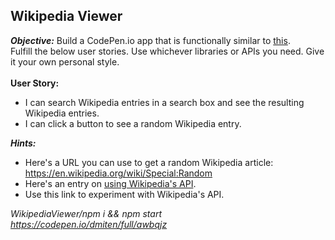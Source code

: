 ## Wikipedia Viewer

**_Objective:_** Build a CodePen.io app that is functionally similar to [this](https://codepen.io/FreeCodeCamp/full/wGqEga/).<br>
Fulfill the below user stories. Use whichever libraries or APIs you need. Give it your own personal style.<br>
<br>
**User Story:**
- I can search Wikipedia entries in a search box and see the resulting Wikipedia entries.
- I can click a button to see a random Wikipedia entry.
  
**_Hints:_**
- Here's a URL you can use to get a random Wikipedia article: https://en.wikipedia.org/wiki/Special:Random
- Here's an entry on [using Wikipedia's API](https://www.mediawiki.org/wiki/API:Main_page).
- Use this link to experiment with Wikipedia's API.
      
<i>WikipediaViewer/npm i && npm start</i><br> 
<i>https://codepen.io/dmiten/full/awbqjz</i>